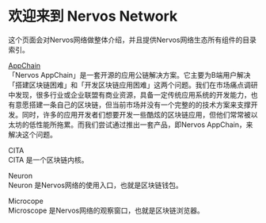 # 欢迎来到 Nervos Network

这个页面会对Nervos网络做整体介绍，并且提供Nervos网络生态所有组件的目录索引。

[AppChain](https://cryptape.github.io/Nervos-AppChain-Docs/)  
「Nervos AppChain」是一套开源的应用公链解决方案。它主要为B端用户解决「搭建区块链困难」和「开发区块链应用困难」这两个问题。我们在市场痛点调研中发现，很多行业或企业联盟有商业资源，具备一定传统应用系统的开发能力，也有意愿搭建一条自己的区块链，但当前市场并没有一个完整的的技术方案来支撑开发。同时，许多的应用开发者们想要开发一些酷炫的区块链应用，但他们常常被以太坊的低性能所拖累。而我们尝试通过推出一套产品，即Nervos AppChain，来解决这个问题。

CITA  
CITA 是一个区块链内核。

Neuron  
Neuron 是Nervos网络的使用入口，也就是区块链钱包。

Microcope  
Microscope 是Nervos网络的观察窗口，也就是区块链浏览器。
